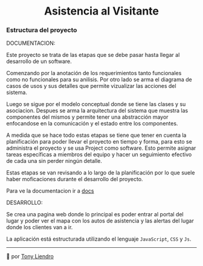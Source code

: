 <h1 align="center"> Asistencia al Visitante</h1>

### Estructura del proyecto

DOCUMENTACION:

Este proyecto se trata de las etapas que se debe pasar hasta llegar al desarrollo de un software. 

Comenzando por la anotación de los requerimientos tanto funcionales como no funcionales para su anilisis. Por otro lado se arma el diagrama de casos de usos y sus detalles que permite vizualizar las acciones del sistema.

Luego se sigue por el modelo conceptual donde se tiene las clases y su asociacion. Despues se arma la arquitectura del sistema que muestra las componentes del mismos y permite tener una abstracción mayor enfocandose en la comunicación y el estado entre los componentes.

A medida que se hace todo estas etapas se tiene que tener en cuenta la planificación para poder llevar el proyecto en tiempo y forma, para esto se administra el proyecto y se usa Project como software. Esto permite asignar tareas específicas a miembros del equipo y hacer un seguimiento efectivo de cada una sin perder ningún detalle.

Estas etapas se van revisando a lo largo de la planificación por lo que suele haber moficaciones durante el desarrollo del proyecto.

Para ve la documentacion ir a [docs](https://github.com/Tony-L-93/Asistencia-al-Visitante/tree/master/docs)

DESARROLLO:

Se crea una pagina web donde lo principal es poder entrar al portal del lugar y poder ver el mapa con los autos de asistencia y las alertas del lugar donde los clientes van a ir.

La aplicación está estructurada utilizando el lenguaje `JavaScript`, `CSS` y `Js`.


---
 📢 por [Tony Liendro](https://github.com/Tony-L-93)

